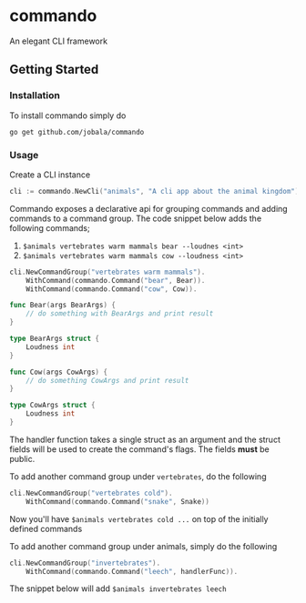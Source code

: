 # commando
An elegant CLI framework 

## Getting Started

### Installation

To install commando simply do

`go get github.com/jobala/commando`

### Usage

Create a CLI instance

```go
cli := commando.NewCli("animals", "A cli app about the animal kingdom")

```

Commando exposes a declarative api for grouping commands and adding commands to a command group. The code snippet below adds the following commands;

1. `$animals vertebrates warm mammals bear --loudnes <int>`
2. `$animals vertebrates warm mammals cow --loudness <int>`



```go 
cli.NewCommandGroup("vertebrates warm mammals").
    WithCommand(commando.Command("bear", Bear)).
    WithCommand(commando.Command("cow", Cow)).

func Bear(args BearArgs) {
    // do something with BearArgs and print result
}

type BearArgs struct {
	Loudness int
}

func Cow(args CowArgs) {
    // do something CowArgs and print result
}

type CowArgs struct {
	Loudness int
}
```

The handler function takes a single struct as an argument and the struct fields will be used to create the command's flags. The fields **must** be public.


To add another command group under `vertebrates`, do the following

```go
cli.NewCommandGroup("vertebrates cold").
    WithCommand(commando.Command("snake", Snake))

```
Now you'll have `$animals vertebrates cold ...` on top of the initially defined commands

To add another command group under animals, simply do the following

```go
cli.NewCommandGroup("invertebrates").
    WithCommand(commando.Command("leech", handlerFunc)).

```

The snippet below will add `$animals invertebrates leech`
